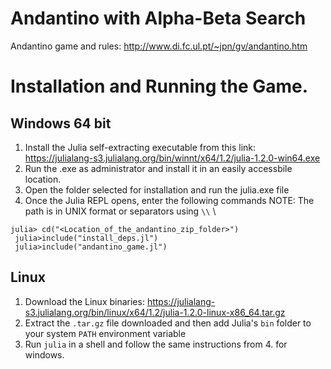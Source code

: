
# Andantino with Alpha-Beta Search

Andantino game and rules: http://www.di.fc.ul.pt/~jpn/gv/andantino.htm

# Installation and Running the Game.
## Windows 64 bit

 1. Install the Julia self-extracting executable from this link: https://julialang-s3.julialang.org/bin/winnt/x64/1.2/julia-1.2.0-win64.exe
 2. Run the .exe as administrator and install it in an easily accessbile location.
 3. Open the folder selected for installation and run the julia.exe file
 4. Once the Julia REPL opens, enter the following commands
 NOTE: The path is in UNIX format or separators using `\\` \
 
 `julia> cd("<Location_of_the_andantino_zip_folder>")` \
 ` julia>include("install_deps.jl")`\
` julia>include("andantino_game.jl")`

## Linux

 1. Download the Linux binaries: https://julialang-s3.julialang.org/bin/linux/x64/1.2/julia-1.2.0-linux-x86_64.tar.gz
 2. Extract the `.tar.gz` file downloaded and then add Julia's `bin` folder to your system `PATH` environment variable
 3. Run `julia` in a shell and follow the same instructions from 4. for windows.
 
